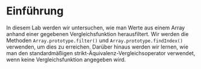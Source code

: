 # Einführung

In diesem Lab werden wir untersuchen, wie man Werte aus einem Array anhand einer gegebenen Vergleichsfunktion herausfiltert. Wir werden die Methoden `Array.prototype.filter()` und `Array.prototype.findIndex()` verwenden, um dies zu erreichen. Darüber hinaus werden wir lernen, wie man den standardmäßigen strikt-Äquivalenz-Vergleichsoperator verwendet, wenn keine Vergleichsfunktion angegeben wird.
